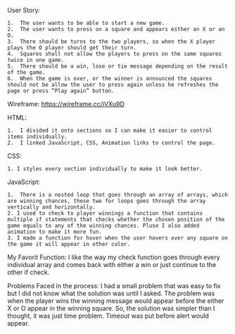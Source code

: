 User Story:

    1.	The user wants to be able to start a new game. 
    2.	The user wants to press on a square and appears either an X or an O.
    3.	There should be turns to the two players, so when the X player plays the O player should get their turn. 
    4.	Squares shall not allow the players to press on the same squares twice in one game.
    5.	There should be a win, lose or tie message depending on the result of the game. 
    6.	When the game is over, or the winner is announced the squares should not be allow the user to press again unless he refreshes the page or press “Play again” button.

Wireframe:
    https://wireframe.cc/iVXu9D


HTML:

    1.	I divided it onto sections so I can make it easier to control items individually.
    2.	I linked JavaScript, CSS, Animation links to control the page.

CSS:


    1. I styles every section individually to make it look better.

JavaScript:


    1.	There is a nested loop that goes through an array of arrays, which are winning chances, these two for loops goes through the array vertically and horizontally.
    2. I used to check to player winnings a function that contains multiple if statements that checks whether the chosen position of the game equals to any of the winning chances. Pluse I also added animation to make it more fun.
    3. I made a function for hover when the user hovers over any square on the game it will appear in other color.

My Favorit Function: 
    I like the way my check function goes through every individual array and comes back with either a win or just continue to the other if check.

Problems Faced in the process:
    I had a small problem that was easy to fix but I did not know what the solution was until I asked. The problem was when the player wins the winning message would appear before the either X or O appear in the winning square. So, the solution was simpler than I thought, it was just time problem. Timeout was put before alert would appear.
